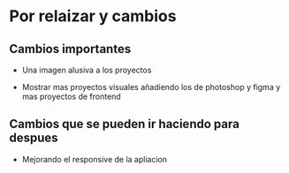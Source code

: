 # Por relaizar y cambios

## Cambios importantes

- Una imagen alusiva a los proyectos

- Mostrar mas proyectos visuales añadiendo los de photoshop y figma y mas proyectos de frontend

## Cambios que se pueden ir haciendo para despues

- Mejorando el responsive de la apliacion
